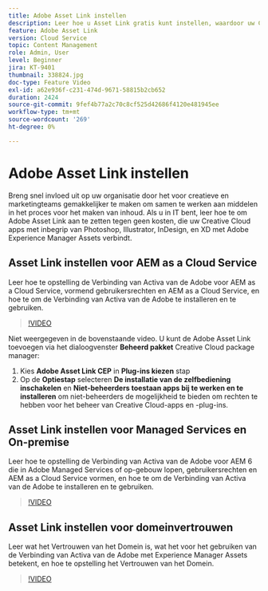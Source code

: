 ```yaml
---
title: Adobe Asset Link instellen
description: Leer hoe u Asset Link gratis kunt instellen, waardoor uw Creative Cloud-apps, zoals Photoshop, Illustrator, InDesign en XD, met Adobe Experience Manager Assets worden verbonden.
feature: Adobe Asset Link
version: Cloud Service
topic: Content Management
role: Admin, User
level: Beginner
jira: KT-9401
thumbnail: 338824.jpg
doc-type: Feature Video
exl-id: a62e936f-c231-474d-9671-58815b2cb652
duration: 2424
source-git-commit: 9fef4b77a2c70c8cf525d42686f4120e481945ee
workflow-type: tm+mt
source-wordcount: '269'
ht-degree: 0%

---
```


# Adobe Asset Link instellen

Breng snel invloed uit op uw organisatie door het voor creatieve en marketingteams gemakkelijker te maken om samen te werken aan middelen in het proces voor het maken van inhoud. Als u in IT bent, leer hoe te om Adobe Asset Link aan te zetten tegen geen kosten, die uw Creative Cloud apps met inbegrip van Photoshop, Illustrator, InDesign, en XD met Adobe Experience Manager Assets verbindt.

## Asset Link instellen voor AEM as a Cloud Service

Leer hoe te opstelling de Verbinding van Activa van de Adobe voor AEM as a Cloud Service, vormend gebruikersrechten en AEM as a Cloud Service, en hoe te om de Verbinding van Activa van de Adobe te installeren en te gebruiken.

>[!VIDEO](https://video.tv.adobe.com/v/338824?quality=12&learn=on)

Niet weergegeven in de bovenstaande video. U kunt de Adobe Asset Link toevoegen via het dialoogvenster __Beheerd pakket__ Creative Cloud package manager:

1. Kies __Adobe Asset Link CEP__ in __Plug-ins kiezen__ stap
2. Op de __Optiestap__ selecteren __De installatie van de zelfbediening inschakelen__ en __Niet-beheerders toestaan apps bij te werken en te installeren__ om niet-beheerders de mogelijkheid te bieden om rechten te hebben voor het beheer van Creative Cloud-apps en -plug-ins.

## Asset Link instellen voor Managed Services en On-premise

Leer hoe te opstelling de Verbinding van Activa van de Adobe voor AEM 6 die in Adobe Managed Services of op-gebouw lopen, gebruikersrechten en AEM as a Cloud Service vormen, en hoe te om de Verbinding van Activa van de Adobe te installeren en te gebruiken.

>[!VIDEO](https://video.tv.adobe.com/v/338823?quality=12&learn=on)


## Asset Link instellen voor domeinvertrouwen

Leer wat het Vertrouwen van het Domein is, wat het voor het gebruiken van de Verbinding van Activa van de Adobe met Experience Manager Assets betekent, en hoe te opstelling het Vertrouwen van het Domein.

>[!VIDEO](https://video.tv.adobe.com/v/338825?quality=12&learn=on)
